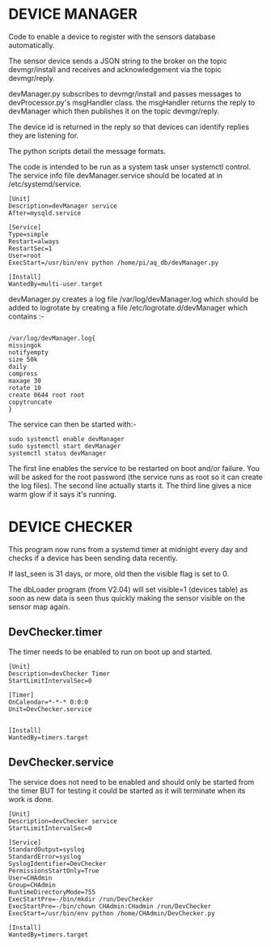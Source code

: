 # DEVICE MANAGER

Code to enable a device to register with the sensors database automatically.

The sensor device sends a JSON string to the broker on the topic devmgr/install and receives and acknowledgement via the topic devmgr/reply.

devManager.py subscribes to devmgr/install and passes messages to devProcessor.py's msgHandler class. the msgHandler returns the reply to devManager which then publishes it on the topic devmgr/reply.

The device id is returned in the reply so that devices can identify replies they are listening for.

The python scripts detail the message formats.

The code is intended to be run as a system task unser systemctl control. The service info file devManager.service should be located at
in /etc/systemd/service.

```
[Unit]
Description=devManager service
After=mysqld.service

[Service]
Type=simple
Restart=always
RestartSec=1
User=root
ExecStart=/usr/bin/env python /home/pi/aq_db/devManager.py

[Install]
WantedBy=multi-user.target
```

devManager.py creates a log file /var/log/devManager.log which should be added to logrotate by creating a file /etc/logrotate.d/devManager which contains :-
```

/var/log/devManager.log{
missingok
notifyempty
size 50k
daily
compress
maxage 30
rotate 10
create 0644 root root
copytruncate
}

```

The service can then be started with:-
```
sudo systemctl enable devManager
sudo systemctl start devManager
systemctl status devManager
```

The first line enables the service to be restarted on boot and/or failure. You will be asked for the root password (the service runs as root so it can create the log files).
The second line actually starts it.
The third line gives a nice warm glow if it says it's running.

# DEVICE CHECKER
This program now runs from a systemd timer at midnight every day and checks if a device has been sending data recently.

If last_seen is 31 days, or more, old then the visible flag is set to 0. 

The dbLoader program (from V2.04) will set visible=1 (devices table) as soon as new data is seen thus quickly making the sensor visible on the sensor map again.

## DevChecker.timer

The timer needs to be enabled to run on boot up and started.
```
[Unit]
Description=devChecker Timer
StartLimitIntervalSec=0

[Timer]
OnCalendar=*-*-* 0:0:0
Unit=DevChecker.service


[Install]
WantedBy=timers.target

```
## DevChecker.service

The service does not need to be enabled and should only be started from the timer BUT for testing it could be started as it will terminate when its work is done.

```
[Unit]
Description=devChecker service
StartLimitIntervalSec=0

[Service]
StandardOutput=syslog
StandardError=syslog
SyslogIdentifier=DevChecker
PermissionsStartOnly=True
User=CHAdmin
Group=CHAdmin
RuntimeDirectoryMode=755
ExecStartPre=-/bin/mkdir /run/DevChecker
ExecStartPre=-/bin/chown CHAdmin:CHadmin /run/DevChecker
ExecStart=/usr/bin/env python /home/CHAdmin/DevChecker.py

[Install]
WantedBy=timers.target


```
